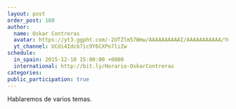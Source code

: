 ```yaml
---
layout: post
order_post: 160
author:
  name: Oskar Contreras
  avatar: https://yt3.ggpht.com/-2UTZlm57Wmw/AAAAAAAAAAI/AAAAAAAAAAA/YmPj4wvALFE/s88-c-k-no/photo.jpg
  yt_channel: UCdi4Idcb7ic9Y6CXPo7liZw
schedule:
  in_spain: 2015-12-10 15:00:00 +0000
  international: http://bit.ly/Horario-OskarContreras
categories:
public_participation: true
---
```

Hablaremos de varios temas.
